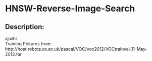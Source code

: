 # HNSW-Reverse-Image-Search
<h2>Description:</h2>
sjiwhi
<br>
Training Pictures from: http://host.robots.ox.ac.uk/pascal/VOC/voc2012/VOCtrainval_11-May-2012.tar
